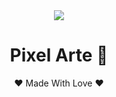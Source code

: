 <div align="center">
  <img src="https://i.imgur.com/y2KpNen.png" />
  
  <h1>Pixel Arte 🦊</h1>
  <p>❤️ Made With Love ❤️</p>
</div>
